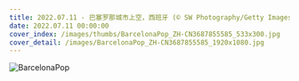 ```yaml
---
title: 2022.07.11 - 巴塞罗那城市上空，西班牙 (© SW Photography/Getty Images)
date: 2022.07.11 00:00:00
cover_index: /images/thumbs/BarcelonaPop_ZH-CN3687855585_533x300.jpg
cover_detail: /images/BarcelonaPop_ZH-CN3687855585_1920x1080.jpg
---
```


![BarcelonaPop](/images/BarcelonaPop_ZH-CN3687855585_1920x1080.jpg)
